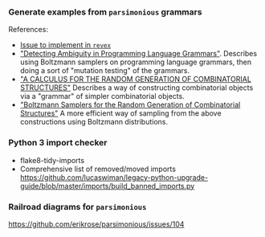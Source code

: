 ### Generate examples from `parsimonious` grammars
References:
- [Issue to implement in `revex`](https://github.com/lucaswiman/revex/issues/5)
- ["Detecting Ambiguity in Programming Language Grammars"](http://soft-dev.org/pubs/pdf/vasudevan_tratt__detecting_ambiguity_in_programming_language_grammars.pdf).
  Describes using Boltzmann samplers on programming language grammars, then doing a sort of "mutation testing" of the grammars.
- ["A CALCULUS FOR THE RANDOM GENERATION OF COMBINATORIAL STRUCTURES"](http://algo.inria.fr/flajolet/Publications/RR-1830.pdf) Describes a way of constructing combinatorial objects via a "grammar" of simpler combinatorial objects.
- ["Boltzmann Samplers for the Random Generation of Combinatorial Structures"](http://algo.inria.fr/flajolet/Publications/DuFlLoSc04.pdf) A more efficient way of sampling from the above constructions using Boltzmann distributions.

### Python 3 import checker
- flake8-tidy-imports
- Comprehensive list of removed/moved imports https://github.com/lucaswiman/legacy-python-upgrade-guide/blob/master/imports/build_banned_imports.py


### Railroad diagrams for `parsimonious`

https://github.com/erikrose/parsimonious/issues/104
